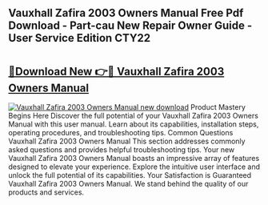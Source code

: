 ## Vauxhall Zafira 2003 Owners Manual Free Pdf Download - Part-cau New Repair Owner Guide - User Service Edition CTY22

# <h2><a href="http://cf14373.oget.top/?id=Vauxhall+Zafira+2003+Owners+Manual">🔗Download New 👉🔴 Vauxhall Zafira 2003 Owners Manual</a></h2>

[![Vauxhall Zafira 2003 Owners Manual new download](https://i.imgur.com/5g1atiW.png)](http://cf14373.oget.top/?id=Vauxhall+Zafira+2003+Owners+Manual)
Product Mastery Begins Here Discover the full potential of your Vauxhall Zafira 2003 Owners Manual with this user manual. Learn about its capabilities, installation steps, operating procedures, and troubleshooting tips. Common Questions Vauxhall Zafira 2003 Owners Manual This section addresses commonly asked questions and provides helpful troubleshooting tips. Your new Vauxhall Zafira 2003 Owners Manual boasts an impressive array of features designed to elevate your experience. Explore the intuitive user interface and unlock the full potential of its capabilities. Your Satisfaction is Guaranteed Vauxhall Zafira 2003 Owners Manual. We stand behind the quality of our products and services.
